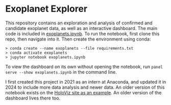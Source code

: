 # Exoplanet Explorer
This repository contains an exploration and analysis of confirmed and candidate exoplanet data, as well as an interactive dashboard. The main code is included in [exoplanets.ipynb](https://github.com/ablythed/exoplanets/blob/main/exoplanets.ipynb). To run the notebook, first clone this repo, then navigate into it. Then create the environment using conda:

```
> conda create --name exoplanets --file requirements.txt
> conda activate exoplanets
> jupyter notebook exoplanets.ipynb
```

To view the dashboard on its own without opening the notebook, run `panel serve --show exoplanets.ipynb` in the command line.

I first created this project in 2021 as an intern at Anaconda, and updated it in 2024 to include more data analysis and newer data. An older version of this notebook exists on the [HoloViz site as an example](https://examples.holoviz.org/gallery/exoplanets/exoplanets.html). An older version of the dashboard lives there too.

